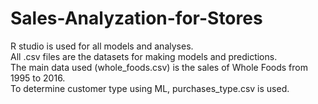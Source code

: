# Sales-Analyzation-for-Stores <br>
R studio is used for all models and analyses. <br>
All .csv files are the datasets for making models and predictions. <br>
The main data used (whole_foods.csv) is the sales of Whole Foods from 1995 to 2016. <br>
To determine customer type using ML, purchases_type.csv is used. <br>

